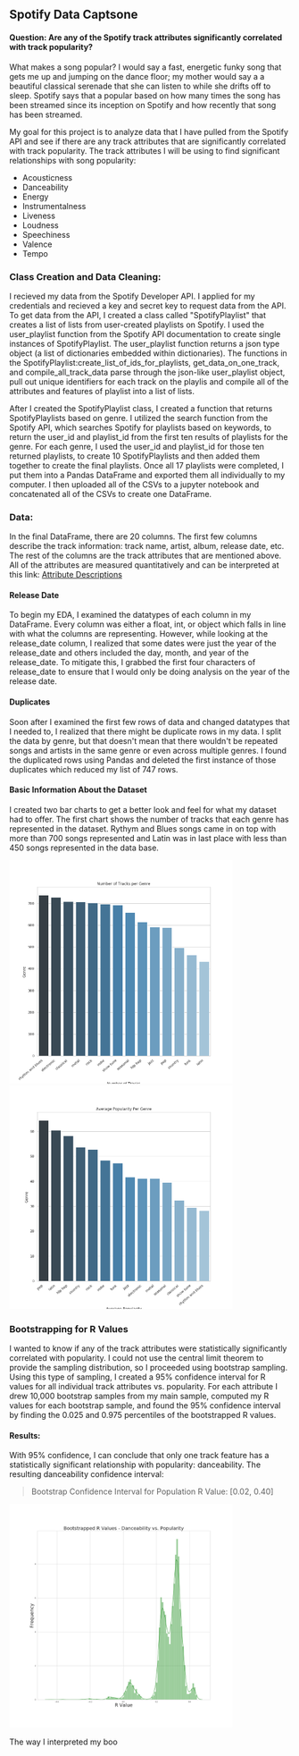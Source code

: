 ## Spotify Data Captsone
#### Question: Are any of the Spotify track attributes significantly correlated with track popularity? 
What makes a song popular? I would say a fast, energetic funky song that gets me up and jumping on the dance floor; my mother would say a 
a beautiful classical serenade that she can listen to while she drifts off to sleep. Spotify says that a popular based 
on how many times the song has been streamed since its inception on Spotify and how recently that song has been streamed. 

My goal for this project is to analyze data that I have pulled from the Spotify API and see if there are any track attributes 
that are significantly correlated with track popularity. 
The track attributes I will be using to find significant relationships with song popularity: 

  - Acousticness
  - Danceability
  - Energy
  - Instrumentalness
  - Liveness 
  - Loudness 
  - Speechiness 
  - Valence
  - Tempo
  
### Class Creation and Data Cleaning: 
I recieved my data from the Spotify Developer API. I applied for my credentials and recieved a key and secret key to request 
data from the API. To get data from the API, I created a class called "SpotifyPlaylist" that creates a list of lists from 
user-created playlists on Spotify. I used the user_playlist function from the Spotify API documentation to create single instances of 
SpotifyPlaylist. The user_playlist function returns a json type object (a list of dictionaries embedded within dictionaries).
The functions in the SpotifyPlaylist:create_list_of_ids_for_playlists, get_data_on_one_track, and compile_all_track_data
parse through the json-like user_playlist object, pull out unique identifiers for each track on the playlis and compile 
all of the attributes and features of playlist into a list of lists. 

After I created the SpotifyPlaylist class, I created a function that returns SpotifyPlaylists based on genre. I utilized the 
search function from the Spotify API, which searches Spotify for playlists based on keywords, to return the user_id and playlist_id 
from the first ten results of playlists for the genre. For each genre, I used the user_id and playlist_id for those ten returned playlists,
to create 10 SpotifyPlaylists and then added them together to create the final playlists. Once all 17 playlists were completed, 
I put them into a Pandas DataFrame and exported them all individually to my computer. I then uploaded all of the CSVs 
to a jupyter notebook and concatenated all of the CSVs to create one DataFrame. 

### Data: 
In the final DataFrame, there are 20 columns. The first few columns describe the track information: track name, artist, album, release date, etc.
The rest of the columns are the track attributes that are mentioned above. All of the attributes are measured quantitatively and can be interpreted 
at this link: [Attribute Descriptions](https://developer.spotify.com/documentation/web-api/reference/tracks/get-audio-features/)

#### Release Date

To begin my EDA, I examined the datatypes of each column in my DataFrame. Every column was either a float, int, or object which falls in line with what the columns are representing. However, while looking at the release_date column, I realized that some dates were just the year of the release_date and others included the day, month, and year of the release_date. To mitigate this, I grabbed the first four characters of release_date to ensure that I would only be doing analysis on the year of the release date. 

#### Duplicates 

Soon after I examined the first few rows of data and changed datatypes that I needed to, I realized that there might be duplicate rows in my data. I split the data by genre, but that doesn't mean that there wouldn't be repeated songs and artists in the same genre or even across multiple genres. I found the duplicated rows using Pandas and deleted the first instance of those duplicates which reduced my list of 747 rows.

#### Basic Information About the Dataset

I created two bar charts to get a better look and feel for what my dataset had to offer. The first chart shows the number of tracks that each genre has represented in the dataset. Rythym and Blues songs came in on top with more than 700 songs represented and Latin was in last place with less than 450 songs represented in the data base. 

<img alt="NumberTracksGenre" src="images/NumberTracksGenre.png" width='400'>



<img alt="AveragePopularity" src="images/AvgPopularityPerGenre.png" width='400'>

### Bootstrapping for R Values
I wanted to know if any of the track attributes were statistically significantly correlated with popularity. I could not use 
the central limit theorem to provide the sampling distribution, so I proceeded using bootstrap sampling. Using this type of sampling, I created a 95% confidence interval for R values for all individual track attributes vs. popularity. For each attribute I drew 10,000 bootstrap samples from my main sample, computed my R values for each bootstrap sample, and found the 
95% confidence interval by finding the 0.025 and 0.975 percentiles of the bootstrapped R values. 

#### Results: 
With 95% confidence, I can conclude that only one track feature has a statistically significant relationship with popularity: danceability. The resulting danceability confidence interval: 
>Bootstrap Confidence Interval for Population R Value: [0.02, 0.40]

<img alt="DanceabilityBootstrap" src="images/danceability_bootstrap.png" width='400'> 

The way I interpreted my boo
